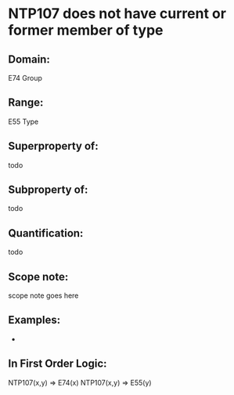 # NTP107 does not have current or former member of type

## Domain: 

E74 Group

## Range: 

E55 Type

## Superproperty of: 

todo

## Subproperty of: 

todo

## Quantification: 

todo

## Scope note: 

scope note goes here

## Examples: 

* 

## In First Order Logic: 

NTP107(x,y) ⇒ E74(x)
NTP107(x,y) ⇒ E55(y)

